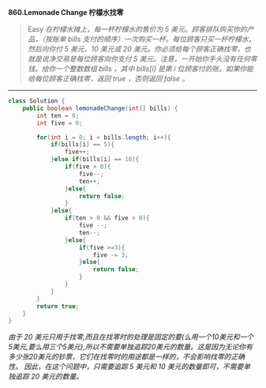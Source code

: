 **860.Lemonade Change 柠檬水找零**
>Easy
*在柠檬水摊上，每一杯柠檬水的售价为 5 美元。顾客排队购买你的产品，（按账单 bills 支付的顺序）一次购买一杯。每位顾客只买一杯柠檬水，然后向你付 5 美元、10 美元或 20 美元。你必须给每个顾客正确找零，也就是说净交易是每位顾客向你支付 5 美元。注意，一开始你手头没有任何零钱。给你一个整数数组 bills ，其中 bills[i] 是第 i 位顾客付的账。如果你能给每位顾客正确找零，返回 true ，否则返回 false 。*

---

```java
class Solution {
    public boolean lemonadeChange(int[] bills) {
        int ten = 0; 
        int five = 0;

        for(int i = 0; i < bills.length; i++){
            if(bills[i] == 5){
                five++;
            }else if(bills[i] == 10){
                if(five > 0){
                    five--;
                    ten++;
                }else{
                    return false;
                }
            }else{
                if(ten > 0 && five > 0){
                    five --;
                    ten--;
                }else{
                    if(five >=3){
                        five -= 3;
                    }else{
                        return false;
                    }
                }
            }
        }
        return true;
    }
}

```

*由于 20 美元只用于找零,而且在找零时的处理是固定的要(么用一个10美元和一个5美元,要么用三个5美元),所以不需要单独追踪20美元的数量。这是因为无论你有多少张20美元的钞票，它们在找零时的用途都是一样的，不会影响找零的正确性。
因此，在这个问题中，只需要追踪 5 美元和 10 美元的数量即可，不需要单独追踪 20 美元的数量。*